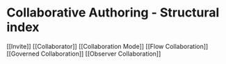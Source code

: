 # Collaborative Authoring - Structural index

[[Invite]]
[[Collaborator]]
[[Collaboration Mode]]
[[Flow Collaboration]]
[[Governed Collaboration]]
[[Observer Collaboration]]
